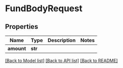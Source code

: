 # FundBodyRequest

## Properties
Name | Type | Description | Notes
------------ | ------------- | ------------- | -------------
**amount** | **str** |  | 

[[Back to Model list]](../README.md#documentation-for-models) [[Back to API list]](../README.md#documentation-for-api-endpoints) [[Back to README]](../README.md)

